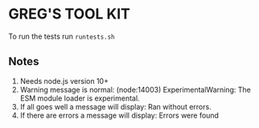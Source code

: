 # GREG'S TOOL KIT
To run the tests run `runtests.sh`

## Notes
1. Needs node.js version 10+
2. Warning message is normal: (node:14003) ExperimentalWarning: The ESM module loader is experimental.
3. If all goes well a message will display: Ran without errors.
4. If there are errors a message will display: Errors were found